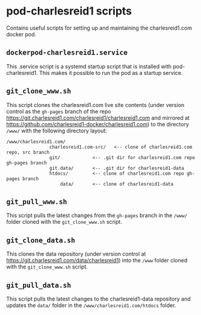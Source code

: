 # pod-charlesreid1 scripts

Contains useful scripts for setting up and maintaining
the charlesreid1.com docker pod.

## `dockerpod-charlesreid1.service`

This .service script is a systemd startup script that
is installed with pod-charlesreid1. This makes it 
possible to run the pod as a startup service.

## `git_clone_www.sh`

This script clones the charlesreid1.com live site contents
(under version control as the `gh-pages` branch of the
repo <https://git.charlesreid1.com/charlesreid1/charlesreid1.com>
and mirrored at 
<https://github.com/charlesreid1-docker/charlesreid1.com>)
to the directory `/www/` with the following directory
layout:

```
/www/charlesreid1.com/
                charlesreid1.com-src/   <-- clone of charlesreid1.com repo, src branch
                git/            <-- .git dir for charlesreid1.com repo gh-pages branch
                git.data/       <-- .git dir for charlesreid1-data
                htdocs/         <-- clone of charlesreid1.com repo gh-pages branch
                    data/       <-- clone of charlesreid1-data
```

## `git_pull_www.sh`

This script pulls the latest changes from the
`gh-pages` branch in the `/www/` folder cloned
with the `git_clone_www.sh` script.

## `git_clone_data.sh`

This clones the data repository (under version control
at <https://git.charlesreid1.com/data/charlesreid1>)
into the `/www` folder cloned with the `git_clone_www.sh`
script.

## `git_pull_data.sh`

This script pulls the latest changes to the
charlesreid1-data repository and updates the
`data/` folder in the `/www/charlesreid1.com/htdocs`
folder.

